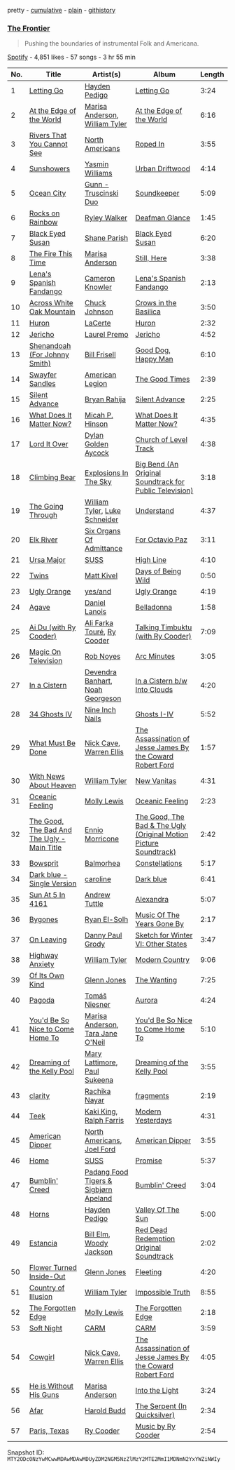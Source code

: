 pretty - [cumulative](/playlists/cumulative/37i9dQZF1DX6JJBnsLRONu.md) - [plain](/playlists/plain/37i9dQZF1DX6JJBnsLRONu) - [githistory](https://github.githistory.xyz/mackorone/spotify-playlist-archive/blob/main/playlists/plain/37i9dQZF1DX6JJBnsLRONu)

### [The Frontier](https://open.spotify.com/playlist/37i9dQZF1DX6JJBnsLRONu)

> Pushing the boundaries of instrumental Folk and Americana.

[Spotify](https://open.spotify.com/user/spotify) - 4,851 likes - 57 songs - 3 hr 55 min

| No. | Title | Artist(s) | Album | Length |
|---|---|---|---|---|
| 1 | [Letting Go](https://open.spotify.com/track/2sYKMfMLXwmK6idbtpxYTD) | [Hayden Pedigo](https://open.spotify.com/artist/4OR0gbDLGgJ4fxoXB0ZCYZ) | [Letting Go](https://open.spotify.com/album/46N1u5BuUGsZlj7pij2JRK) | 3:24 |
| 2 | [At the Edge of the World](https://open.spotify.com/track/1HNy9IZDRBBWOc2HYUSIJw) | [Marisa Anderson](https://open.spotify.com/artist/5j2d5CS0sh2LTpFsrKAFcW), [William Tyler](https://open.spotify.com/artist/3iexGtoBAyCUbxOKeru5py) | [At the Edge of the World](https://open.spotify.com/album/3pPEotWlGwWvmZfiMJvn8R) | 6:16 |
| 3 | [Rivers That You Cannot See](https://open.spotify.com/track/26bA7q3YUyxrGwftjN1Z7K) | [North Americans](https://open.spotify.com/artist/0SsM5OCOiiwycZIO63OT1S) | [Roped In](https://open.spotify.com/album/2TWvHZBa5cru4yanQijv5I) | 3:55 |
| 4 | [Sunshowers](https://open.spotify.com/track/0fVK2hNr9GEvCwVvqysLfU) | [Yasmin Williams](https://open.spotify.com/artist/4j8CsPzssbM8TCjSvgnmSs) | [Urban Driftwood](https://open.spotify.com/album/0Qz0FCP2OvKtx4WG21PVrJ) | 4:14 |
| 5 | [Ocean City](https://open.spotify.com/track/7MJh38zfhn9srvGNyax29M) | [Gunn \- Truscinski Duo](https://open.spotify.com/artist/58PU6MWEroVyXXTXmpzdny) | [Soundkeeper](https://open.spotify.com/album/5mbLZNPWompf0VZ0Vb8gcV) | 5:09 |
| 6 | [Rocks on Rainbow](https://open.spotify.com/track/2tdLYfGjdOdk73VGfLuB7D) | [Ryley Walker](https://open.spotify.com/artist/7xwppARWdjgnJSKLhbGzFc) | [Deafman Glance](https://open.spotify.com/album/3OK32MaMXRDNRgdDzBJikw) | 1:45 |
| 7 | [Black Eyed Susan](https://open.spotify.com/track/4O6qHINcYgFcyK5jj6GcRH) | [Shane Parish](https://open.spotify.com/artist/3cvqyc36Wu2EbRd2Wf8dgr) | [Black Eyed Susan](https://open.spotify.com/album/0JJyu6jluatrwYKbEXGHjC) | 6:20 |
| 8 | [The Fire This Time](https://open.spotify.com/track/5BIip1tjBoYcc4oE6zAvVM) | [Marisa Anderson](https://open.spotify.com/artist/5j2d5CS0sh2LTpFsrKAFcW) | [Still, Here](https://open.spotify.com/album/4VbsBmQarXq8y249LaqdGU) | 3:38 |
| 9 | [Lena's Spanish Fandango](https://open.spotify.com/track/6OCTtpocRWu99aukOBx5Ho) | [Cameron Knowler](https://open.spotify.com/artist/23AZoLIuQTmTt3jK7VOMkP) | [Lena's Spanish Fandango](https://open.spotify.com/album/6l5BY7ev03UzlbJxKrq1bH) | 2:13 |
| 10 | [Across White Oak Mountain](https://open.spotify.com/track/6mFuM7qrH8p57mgYeG3IRI) | [Chuck Johnson](https://open.spotify.com/artist/5lRVe4YjX70hurTNtjek0f) | [Crows in the Basilica](https://open.spotify.com/album/08ukVwsvdLCb4GSplKE3u6) | 3:50 |
| 11 | [Huron](https://open.spotify.com/track/1pTkkX3dARoW4FOIBQv4rv) | [LaCerte](https://open.spotify.com/artist/3BtWF0iqzutntjuCfxh6NN) | [Huron](https://open.spotify.com/album/1eYlcFAGA6Nh0nMjlqrQZF) | 2:32 |
| 12 | [Jericho](https://open.spotify.com/track/5oNvZprFIEffLJv5jVa9h9) | [Laurel Premo](https://open.spotify.com/artist/1xb97sU2gSPLt2TBtKQeVT) | [Jericho](https://open.spotify.com/album/0Vq9bdUGdZUCW2i1rmnjfk) | 4:52 |
| 13 | [Shenandoah \(For Johnny Smith\)](https://open.spotify.com/track/1WDOzVi6U8H4JEeYNg3eOQ) | [Bill Frisell](https://open.spotify.com/artist/3SONlwqLIP2GtaMh9pLYe5) | [Good Dog, Happy Man](https://open.spotify.com/album/4ICZxA4JmNgkrjT9d30TJX) | 6:10 |
| 14 | [Swayfer Sandles](https://open.spotify.com/track/0g2Sexo4C8cIS5tmDUakjP) | [American Legion](https://open.spotify.com/artist/0jffXLYJMz2VeBonnuICk3) | [The Good Times](https://open.spotify.com/album/2M6pgY4xaIQcjpcMx8cFjP) | 2:39 |
| 15 | [Silent Advance](https://open.spotify.com/track/1rmQpmB07R7ehokVR74AQW) | [Bryan Rahija](https://open.spotify.com/artist/17OekKFB72Bbu7R14sde59) | [Silent Advance](https://open.spotify.com/album/5j5jKiWgjZ7w4VDNVBEuW8) | 2:25 |
| 16 | [What Does It Matter Now?](https://open.spotify.com/track/4DpNmLojUrA9RqvdGLTr2M) | [Micah P\. Hinson](https://open.spotify.com/artist/6M5FR3JkFFVDkgwtO6Vtz6) | [What Does It Matter Now?](https://open.spotify.com/album/6MoxDbETwqsHJHg0T3GTmR) | 4:35 |
| 17 | [Lord It Over](https://open.spotify.com/track/1ep4SZNTde7rDftHhY9Yq1) | [Dylan Golden Aycock](https://open.spotify.com/artist/5LO5Gtv41xC0058NdQsDmZ) | [Church of Level Track](https://open.spotify.com/album/0naTNqCkQO4hukkSaWk9Md) | 4:38 |
| 18 | [Climbing Bear](https://open.spotify.com/track/36lEFwL7po0THo1sTAmAtO) | [Explosions In The Sky](https://open.spotify.com/artist/1uQWmt1OhuHGRKmZ2ZcL6p) | [Big Bend \(An Original Soundtrack for Public Television\)](https://open.spotify.com/album/7w3BcToSqLYL2z3HOgMWwv) | 3:18 |
| 19 | [The Going Through](https://open.spotify.com/track/4zAdKEsF0LHCSVeWaAm0I1) | [William Tyler](https://open.spotify.com/artist/3iexGtoBAyCUbxOKeru5py), [Luke Schneider](https://open.spotify.com/artist/0lT5edBQPui5NiGQLLG2Gb) | [Understand](https://open.spotify.com/album/7kPbydEQtj9F6TW6NEwSdI) | 4:37 |
| 20 | [Elk River](https://open.spotify.com/track/75s7uFrBUhwHH4sVbsSn0a) | [Six Organs Of Admittance](https://open.spotify.com/artist/5jX8L7D6vWHYlNj9k361vI) | [For Octavio Paz](https://open.spotify.com/album/1KsF9degqPu3DEJTQLalNI) | 3:11 |
| 21 | [Ursa Major](https://open.spotify.com/track/7jMmgzKA33wNfqwW99it4P) | [SUSS](https://open.spotify.com/artist/3qb5O9pLE0urqttdq4CqLS) | [High Line](https://open.spotify.com/album/4p5LlAKeW83lehTf5sUCUo) | 4:10 |
| 22 | [Twins](https://open.spotify.com/track/0SeCA3vPHuXGP6sizB05ZA) | [Matt Kivel](https://open.spotify.com/artist/2WkXhpsmgr8xeRpfF9Bl1w) | [Days of Being Wild](https://open.spotify.com/album/4OUF3bDg60cOEqlHLsLDA0) | 0:50 |
| 23 | [Ugly Orange](https://open.spotify.com/track/4O2JBu39WoNet8tz3xOS2P) | [yes/and](https://open.spotify.com/artist/7IxiRbidPWbGcs1K14lf98) | [Ugly Orange](https://open.spotify.com/album/5nRm1J2j9EqyHZrYVFCnho) | 4:19 |
| 24 | [Agave](https://open.spotify.com/track/6naW8OkDHDhM4wYEwZJgwe) | [Daniel Lanois](https://open.spotify.com/artist/5S0AJvE9NB1kGrXRfYh690) | [Belladonna](https://open.spotify.com/album/05tAz0b9gHjjlpaIOxNvfy) | 1:58 |
| 25 | [Ai Du \(with Ry Cooder\)](https://open.spotify.com/track/3c6wivu78aLN7ZXp8UbpaI) | [Ali Farka Touré](https://open.spotify.com/artist/3mNygoyrEKLgo6sx0MzwOL), [Ry Cooder](https://open.spotify.com/artist/1CPwHx5lgVxv0rfcp7UXLx) | [Talking Timbuktu \(with Ry Cooder\)](https://open.spotify.com/album/2MSgPFGGgIn5EqLezjLpt9) | 7:09 |
| 26 | [Magic On Television](https://open.spotify.com/track/3iGrVu4WWxgVXeDA9DzpvK) | [Rob Noyes](https://open.spotify.com/artist/7fZ7su6bgTRy96bAUZJVaT) | [Arc Minutes](https://open.spotify.com/album/70ueiLONdgQZhlfDEeu377) | 3:05 |
| 27 | [In a Cistern](https://open.spotify.com/track/4l9qE7OMktnSUGwvU7kLNU) | [Devendra Banhart](https://open.spotify.com/artist/1YZEoYFXx4AxVv13OiOPvZ), [Noah Georgeson](https://open.spotify.com/artist/560GMyzlOxLgjvQdFjaHh8) | [In a Cistern b/w Into Clouds](https://open.spotify.com/album/6xlCxwfhcHoAB9QFPltjU3) | 4:20 |
| 28 | [34 Ghosts IV](https://open.spotify.com/track/2vXOjiwfjobOqrezcuSBok) | [Nine Inch Nails](https://open.spotify.com/artist/0X380XXQSNBYuleKzav5UO) | [Ghosts I\-IV](https://open.spotify.com/album/0lOn8nKk4dzzRfnCCCRbwp) | 5:52 |
| 29 | [What Must Be Done](https://open.spotify.com/track/3buV0hT4g8GOIa8l2OJIJN) | [Nick Cave](https://open.spotify.com/artist/1RM5gp0RFfjpJhCYFPB30p), [Warren Ellis](https://open.spotify.com/artist/0A8tch4LePxVn1Cn60wGXu) | [The Assassination of Jesse James By the Coward Robert Ford](https://open.spotify.com/album/6RzRjlvdLSDwkx8bMHyPLs) | 1:57 |
| 30 | [With News About Heaven](https://open.spotify.com/track/74QHxzRk23oaNMsMtOw5GE) | [William Tyler](https://open.spotify.com/artist/3iexGtoBAyCUbxOKeru5py) | [New Vanitas](https://open.spotify.com/album/5EZWB44UxQvTllmmOvarXw) | 4:31 |
| 31 | [Oceanic Feeling](https://open.spotify.com/track/6pkXXWpMwdZZTXoaCDZ6Ci) | [Molly Lewis](https://open.spotify.com/artist/16eM95zw2t0KRDniuNFKVt) | [Oceanic Feeling](https://open.spotify.com/album/3XNiuRi67PCCF4SradXcqH) | 2:23 |
| 32 | [The Good, The Bad And The Ugly \- Main Title](https://open.spotify.com/track/1JSIWsJfxOji0FrxFcxdCK) | [Ennio Morricone](https://open.spotify.com/artist/1nIUhcKHnK6iyumRyoV68C) | [The Good, The Bad & The Ugly \(Original Motion Picture Soundtrack\)](https://open.spotify.com/album/1oLT2HO5MVNS8U4kEuBvdJ) | 2:42 |
| 33 | [Bowsprit](https://open.spotify.com/track/04Fcjafu59OwzIYYVXJjbU) | [Balmorhea](https://open.spotify.com/artist/1U0FaHAc4fcwQcYEJFgkm9) | [Constellations](https://open.spotify.com/album/5nlIENUVFPbOEobbADbJZV) | 5:17 |
| 34 | [Dark blue \- Single Version](https://open.spotify.com/track/6hJmk78LAXe2HGXeCcHWKF) | [caroline](https://open.spotify.com/artist/0nwTtqff9SoWoTnTFeZ7YA) | [Dark blue](https://open.spotify.com/album/2XHf9J09d4af5spwdUWOt6) | 6:41 |
| 35 | [Sun At 5 In 4161](https://open.spotify.com/track/28X5wrV8PXG4PpbEv7pjUt) | [Andrew Tuttle](https://open.spotify.com/artist/7oyH6DSD42pak09Jzqj9i7) | [Alexandra](https://open.spotify.com/album/79IqAxOyFTR78bqjoVLEB4) | 5:07 |
| 36 | [Bygones](https://open.spotify.com/track/3rDrc8DWypAxQEDGrtQtef) | [Ryan El\-Solh](https://open.spotify.com/artist/0f9ubfpGvJ36GVpoaNocHo) | [Music Of The Years Gone By](https://open.spotify.com/album/5IxUSO2jxbtXYu8vP34R47) | 2:17 |
| 37 | [On Leaving](https://open.spotify.com/track/032quG1KT3ITdtKYnL7izw) | [Danny Paul Grody](https://open.spotify.com/artist/4dzotwHwOl10pysUzOMvJx) | [Sketch for Winter VI: Other States](https://open.spotify.com/album/1pKBpAF1OEvDFO0b6qZ7ff) | 3:47 |
| 38 | [Highway Anxiety](https://open.spotify.com/track/3JLXnHbsF9kJrAphXVPoF6) | [William Tyler](https://open.spotify.com/artist/3iexGtoBAyCUbxOKeru5py) | [Modern Country](https://open.spotify.com/album/64esKG7wBOEr573Zp77cUT) | 9:06 |
| 39 | [Of Its Own Kind](https://open.spotify.com/track/7pufqAWLZoZiMAtW5Wofyi) | [Glenn Jones](https://open.spotify.com/artist/7HY8lCkyEUSL5jfENlkshV) | [The Wanting](https://open.spotify.com/album/5ZHWtCqGocOYJh1G0RUg2A) | 7:25 |
| 40 | [Pagoda](https://open.spotify.com/track/0pwMGBX9miS0M5AKWILj23) | [Tomáš Niesner](https://open.spotify.com/artist/2HWIXFTcVPVuXasYaauMlW) | [Aurora](https://open.spotify.com/album/7oUX2Z9Bp6BywRQGVG5wY9) | 4:24 |
| 41 | [You'd Be So Nice to Come Home To](https://open.spotify.com/track/37RJq9ytdQqVltw1aOYIZj) | [Marisa Anderson](https://open.spotify.com/artist/5j2d5CS0sh2LTpFsrKAFcW), [Tara Jane O'Neil](https://open.spotify.com/artist/67S18PLepUFPvHhMgCJPZk) | [You'd Be So Nice to Come Home To](https://open.spotify.com/album/0jUyjOeULoz1T3QXbgIk6k) | 5:10 |
| 42 | [Dreaming of the Kelly Pool](https://open.spotify.com/track/2oiA79pJ9Y901ZS2qd6Jl1) | [Mary Lattimore](https://open.spotify.com/artist/38MKhZmMRHAZRz8LqtKIBw), [Paul Sukeena](https://open.spotify.com/artist/2BATlF7iN0eToMP3ev80mH) | [Dreaming of the Kelly Pool](https://open.spotify.com/album/7L5ViL8FXX0tr7ccEByRfH) | 3:55 |
| 43 | [clarity](https://open.spotify.com/track/4ux5lTkBgmIFNFC83TwZj8) | [Rachika Nayar](https://open.spotify.com/artist/6afqNtQw2IUvXw6JeIRgQZ) | [fragments](https://open.spotify.com/album/67EzhMUZJBwTnXpnnSY6Jx) | 2:19 |
| 44 | [Teek](https://open.spotify.com/track/5pbRRA6wZm1OtBDXQl464D) | [Kaki King](https://open.spotify.com/artist/1s2pki7lATUaBOL76E3vCV), [Ralph Farris](https://open.spotify.com/artist/7MqERo1Nx2kIaJJF9xjrUN) | [Modern Yesterdays](https://open.spotify.com/album/4pgnnkCEHdnCMzx2WS9tAI) | 4:31 |
| 45 | [American Dipper](https://open.spotify.com/track/1PJvxtfe6W1aeQKiXjGmSc) | [North Americans](https://open.spotify.com/artist/0SsM5OCOiiwycZIO63OT1S), [Joel Ford](https://open.spotify.com/artist/5XiDsZ4MdTGfZvUEVBGfiA) | [American Dipper](https://open.spotify.com/album/648j3s2wgIRU0v1YiVTLil) | 3:55 |
| 46 | [Home](https://open.spotify.com/track/3OOW0UYCJ4cBJ3Tm0vsWzx) | [SUSS](https://open.spotify.com/artist/3qb5O9pLE0urqttdq4CqLS) | [Promise](https://open.spotify.com/album/0oXfn8vzQ1yicX2dBkLgf4) | 5:37 |
| 47 | [Bumblin' Creed](https://open.spotify.com/track/1NT4NQQgQmnqyI4ur5W4qf) | [Padang Food Tigers & Sigbjørn Apeland](https://open.spotify.com/artist/0vXLxVov9wThTze1YI6rIU) | [Bumblin' Creed](https://open.spotify.com/album/5xqGo1QHYYGAYHVsRBqyFp) | 3:04 |
| 48 | [Horns](https://open.spotify.com/track/3bEKkgqk0Kf2PNlF7hHPxP) | [Hayden Pedigo](https://open.spotify.com/artist/4OR0gbDLGgJ4fxoXB0ZCYZ) | [Valley Of The Sun](https://open.spotify.com/album/3dPcgvFJbBLvB0WZkvEEiN) | 5:00 |
| 49 | [Estancia](https://open.spotify.com/track/6JSZq2FkHOZGZ5hV85fBa2) | [Bill Elm](https://open.spotify.com/artist/2TWP5hw802RnTGqBo0GhaW), [Woody Jackson](https://open.spotify.com/artist/6VYtpsmVgSqOFf3ttfqnVX) | [Red Dead Redemption Original Soundtrack](https://open.spotify.com/album/7vtoDPM9m1Bs4srekUEpCK) | 2:02 |
| 50 | [Flower Turned Inside\-Out](https://open.spotify.com/track/25ISO5GDUQU94hqhjFFQIS) | [Glenn Jones](https://open.spotify.com/artist/7HY8lCkyEUSL5jfENlkshV) | [Fleeting](https://open.spotify.com/album/1nJRtI9d5gAd3HZjN2IXLA) | 4:20 |
| 51 | [Country of Illusion](https://open.spotify.com/track/0ZggavuoEzQ2P9iRua8UVv) | [William Tyler](https://open.spotify.com/artist/3iexGtoBAyCUbxOKeru5py) | [Impossible Truth](https://open.spotify.com/album/6bFIXguELPw4vEjL1Kh6uz) | 8:55 |
| 52 | [The Forgotten Edge](https://open.spotify.com/track/6bcrgRF256yQ4gYd3dZXJN) | [Molly Lewis](https://open.spotify.com/artist/16eM95zw2t0KRDniuNFKVt) | [The Forgotten Edge](https://open.spotify.com/album/5lcXZjNubYS7GEJOxRn9Xo) | 2:18 |
| 53 | [Soft Night](https://open.spotify.com/track/0aFGdSW8JVpayHajgBDQfC) | [CARM](https://open.spotify.com/artist/3596asOGwi58IfCICpBbQZ) | [CARM](https://open.spotify.com/album/4HRxwMgEEOYGe0YO3JkGGG) | 3:59 |
| 54 | [Cowgirl](https://open.spotify.com/track/65jc3aumDKlwvxAfwTXBv6) | [Nick Cave](https://open.spotify.com/artist/1RM5gp0RFfjpJhCYFPB30p), [Warren Ellis](https://open.spotify.com/artist/0A8tch4LePxVn1Cn60wGXu) | [The Assassination of Jesse James By the Coward Robert Ford](https://open.spotify.com/album/6RzRjlvdLSDwkx8bMHyPLs) | 4:05 |
| 55 | [He is Without His Guns](https://open.spotify.com/track/1ZkNI3JpzfQ5LMV33zH7Jg) | [Marisa Anderson](https://open.spotify.com/artist/5j2d5CS0sh2LTpFsrKAFcW) | [Into the Light](https://open.spotify.com/album/6PKMSpHdDkaay6WTBUzxz0) | 3:24 |
| 56 | [Afar](https://open.spotify.com/track/2xYXPFalEjva3zI8ZYe2yQ) | [Harold Budd](https://open.spotify.com/artist/3uOCouLFR4bVx0XeiQJSbl) | [The Serpent \(In Quicksilver\)](https://open.spotify.com/album/3btBOcfiQYdEhYoiAKR4tl) | 2:34 |
| 57 | [Paris, Texas](https://open.spotify.com/track/1idiifjTcCoGfBeZiYOdim) | [Ry Cooder](https://open.spotify.com/artist/1CPwHx5lgVxv0rfcp7UXLx) | [Music by Ry Cooder](https://open.spotify.com/album/0gLaTb6BP8pySUWwkiZjdD) | 2:54 |

Snapshot ID: `MTY2ODc0NzYwMCwwMDAwMDAwMDUyZDM2NGM5NzZlMzY2MTE2MmI1MDNmN2YxYWZiNWIy`
